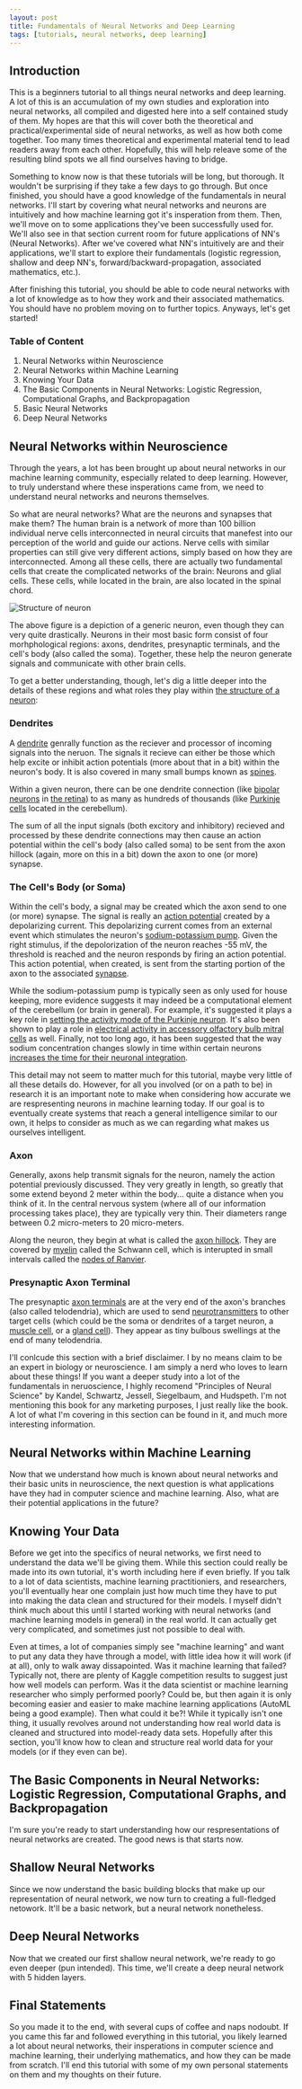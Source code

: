 ```yaml
---
layout: post
title: Fundamentals of Neural Networks and Deep Learning
tags: [tutorials, neural networks, deep learning]
---
```


## Introduction

This is a beginners tutorial to all things neural networks and deep learning. A lot of this is an accumulation of my own studies and exploration into neural networks, all compiled and digested here into a self contained study of them. My hopes are that this will cover both the theoretical and practical/experimental side of neural networks, as well as how both come together. Too many times theoretical and experimental material tend to lead readers away from each other. Hopefully, this will help releave some of the resulting blind spots we all find ourselves having to bridge.

Something to know now is that these tutorials will be long, but thorough. It wouldn't be surprising if they take a few days to go through. But once finished, you should have a good knowledge of the fundamentals in neural networks. I'll start by covering what neural networks and neurons are intuitively and how machine learning got it's insperation from them. Then, we'll move on to some applications they've been successfully used for. We'll also see in that section current room for future applications of NN's (Neural Networks). After we've covered what NN's intuitively are and their applications, we'll start to explore their fundamentals (logistic regression, shallow and deep NN's, forward/backward-propagation, associated mathematics, etc.).

After finishing this tutorial, you should be able to code neural networks with a lot of knowledge as to how they work and their associated mathematics. You should have no problem moving on to further topics. Anyways, let's get started!

### Table of Content
1. Neural Networks within Neuroscience
2. Neural Networks within Machine Learning
3. Knowing Your Data
4. The Basic Components in Neural Networks: Logistic Regression, Computational Graphs, and Backpropagation
5. Basic Neural Networks
6. Deep Neural Networks

## Neural Networks within Neuroscience

Through the years, a lot has been brought up about neural networks in our machine learning community, especially related to deep learning.
However, to truly understand where these insperations came from, we need to understand neural networks and neurons themselves.

So what are neural networks? What are the neurons and synapses that make them? The human brain is a network of more than 100 billion individual
nerve cells interconnected in neural circuits that manefest into our perception of the world and guide our actions. Nerve cells with similar
properties can still give very different actions, simply based on how they are interconnected. Among all these cells, there are actually two fundamental cells that create the complicated networks of the brain: Neurons and glial cells.
These cells, while located in the brain, are also located in the spinal chord.

![Structure of neuron](https://upload.wikimedia.org/wikipedia/commons/a/a9/Complete_neuron_cell_diagram_en.svg)

The above figure is a depiction of a generic neuron, even though they can very quite drastically. Neurons in their most basic form
consist of four morhphological regions: axons, dendrites, presynaptic terminals, and the cell's body (also called the soma).
Together, these help the neuron generate signals and communicate with other brain cells.

To get a better understanding, though, let's dig a little deeper into the details of these regions and what roles they play within [the structure of a neuron](https://www.khanacademy.org/science/biology/human-biology/neuron-nervous-system/v/anatomy-of-a-neuron):

### Dendrites
A [dendrite](https://en.wikipedia.org/wiki/Dendrite) genrally function as the reciever and processor of incoming signals into the neruon. The signals it
recieve can either be those which help excite or inhibit action potentials (more about that in a bit) within the neuron's body. It is also covered in many small bumps known as [spines](https://en.wikipedia.org/wiki/Dendritic_spine).

Within a given neuron, there can be one dendrite connection (like [bipolar neurons](https://en.wikipedia.org/wiki/Retina_bipolar_cell) in
[the retina](https://www.ncbi.nlm.nih.gov/books/NBK10885/)) to as many as hundreds of thousands (like [Purkinje cells](https://en.wikipedia.org/wiki/Purkinje_cell) located in the cerebellum).

The sum of all the input signals (both excitory and inhibitory) recieved and processed by these dendrite connections may then cause an action potential within the cell's body (also called soma) to be sent from the axon hillock (again, more on this in a bit) down the axon to one (or more) synapse.

### The Cell's Body (or Soma)
Within the cell's body, a signal may be created which the axon send to one (or more) synapse. The signal is really an [action potential](https://en.wikipedia.org/wiki/Action_potential) created by a depolarizing current. This depolarizing current comes from an external event which stimulates the neuron's [sodium-potassium pump](https://www.khanacademy.org/science/biology/human-biology/neuron-nervous-system/v/sodium-potassium-pump). Given the right stimulus, if the depolorization of the neuron reaches -55 mV, the threshold is reached and the neuron responds by firing an action potential. This action potential, when created, is sent from the starting portion of the axon to the associated [synapse](https://www.khanacademy.org/science/biology/human-biology/neuron-nervous-system/v/neuronal-synapses-chemical).

While the sodium-potassium pump is typically seen as only used for house keeping, more evidence suggests it may indeed be a computational element of the cerebellum (or brain in general). For example, it's suggested it plays a key role in [setting the activity mode of the Purkinje neuron](https://www.ncbi.nlm.nih.gov/pmc/articles/PMC3527461/). It's also been shown to play a role in [electrical activity in accessory olfactory bulb mitral cells](https://journals.plos.org/plosbiology/article?id=10.1371/journal.pbio.1002319) as well. Finally, not too long ago, it has been suggested that the way sodium concentration changes slowly in time within certain neurons [increases the time for their neuronal integration](https://www.frontiersin.org/articles/10.3389/fncom.2017.00085/full).

This detail may not seem to matter much for this tutorial, maybe very little of all these details do. However, for all you involved (or on a path to be) in research it is an important note to make when considering how accurate we are respresenting neurons in machine learning today. If our goal is to eventually create systems that reach a general intelligence similar to our own, it helps to consider as much as we can regarding what makes us ourselves intelligent.

### Axon
Generally, axons help transmit signals for the neuron, namely the action potential previously discussed. They very greatly in length, so greatly that some extend beyond 2 meter within the body... quite a distance when you think of it. In the central nervous system (where all of our information processing takes place), they are typically very thin. Their diameters range between 0.2 micro-meters to 20 micro-meters.

Along the neuron, they begin at what is called the [axon hillock](https://en.wikipedia.org/wiki/Axon_hillock). They are covered by [myelin](https://en.wikipedia.org/wiki/Myelin) called the Schwann cell, which is interupted in small intervals called the [nodes of Ranvier](https://www.ncbi.nlm.nih.gov/books/NBK537273/).

### Presynaptic Axon Terminal
The presynaptic [axon terminals](https://en.wikipedia.org/wiki/Axon_terminal) are at the very end of the axon's branches (also called telodendria),
which are used to send [neurotransmitters](https://en.wikipedia.org/wiki/Neurotransmitter) to other target cells (which could be the soma or dendrites of a target neuron, a [muscle cell](https://en.wikipedia.org/wiki/Myocyte), or a [gland cell](https://en.wikipedia.org/wiki/Gland)). They appear as tiny bulbous swellings at the end of many telodendria.

I'll conlcude this section with a brief disclaimer. I by no means claim to be an expert in biology or neuroscience. I am simply a nerd who loves to learn about these things! If you want a deeper study into a lot of the fundamentals in neruoscience, I highly recomend "Principles of Neural Science" by Kandel, Schwartz, Jessell, Siegelbaum, and Hudspeth. I'm not mentioning this book for any marketing purposes, I just really like the book. A lot of what I'm covering in this section can be found in it, and much more interesting information.

## Neural Networks within Machine Learning

Now that we understand how much is known about neural networks and their basic units in neuroscience, the next question is what applications have they had in computer science and machine learning. Also, what are their potential applications in the future?

## Knowing Your Data

Before we get into the specifics of neural networks, we first need to understand the data we'll be giving them. While this section could really be made into its own tutorial, it's worth including here if even briefly. If you talk to a lot of data scientists, machine learning practitioniers, and researchers, you'll eventually hear one complain just how much time they have to put into making the data clean and structured for their models. I myself didn't think much about this until I started working with neural networks (and machine learning models in general) in the real world. It can actually get very complicated, and sometimes just not possible to deal with.

Even at times, a lot of companies simply see "machine learning" and want to put any data they have through a model, with little idea how it will work (if at all), only to walk away dissapointed. Was it machine learning that failed? Typically not, there are plenty of Kaggle competition results to suggest just how well models can perform. Was it the data scientist or machine learning researcher who simply performed poorly? Could be, but then again it is only becoming easier and easier to make machine learning applications (AutoML being a good example). Then what could it be?! While it typically isn't one thing, it usually revolves around not understanding how real world data is cleaned and structured into model-ready data sets. Hopefully after this section, you'll know how to clean and structure real world data for your models (or if they even can be).

## The Basic Components in Neural Networks: Logistic Regression, Computational Graphs, and Backpropagation

I'm sure you're ready to start understanding how our respresentations of neural networks are created. The good news is that starts now.

## Shallow Neural Networks

Since we now understand the basic building blocks that make up our representation of neural network, we now turn to creating a full-fledged netowork. It'll be a basic network, but a neural network nonetheless.

## Deep Neural Networks

Now that we created our first shallow neural network, we're ready to go even deeper (pun intended). This time, we'll create a deep neural network with 5 hidden layers.

## Final Statements

So you made it to the end, with several cups of coffee and naps nodoubt. If you came this far and followed everything in this tutorial, you likely learned a lot about neural networks, their insperations in computer science and machine learning, their underlying mathematics, and how they can be made from scratch. I'll end this tutorial with some of my own personal statements on them and my thoughts on their future.
